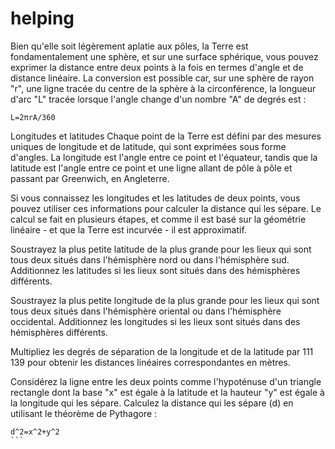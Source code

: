 # helping
Bien qu'elle soit légèrement aplatie aux pôles, la Terre est fondamentalement une sphère, et sur une surface sphérique, vous pouvez exprimer la distance entre deux points à la fois en termes d'angle et de distance linéaire. La conversion est possible car, sur une sphère de rayon "r", une ligne tracée du centre de la sphère à la circonférence, la longueur d'arc "L" tracée lorsque l'angle change d'un nombre "A" de degrés est :

```
L=2πrA/360
```

Longitudes et latitudes
Chaque point de la Terre est défini par des mesures uniques de longitude et de latitude, qui sont exprimées sous forme d'angles. La longitude est l'angle entre ce point et l'équateur, tandis que la latitude est l'angle entre ce point et une ligne allant de pôle à pôle et passant par Greenwich, en Angleterre.

Si vous connaissez les longitudes et les latitudes de deux points, vous pouvez utiliser ces informations pour calculer la distance qui les sépare. Le calcul se fait en plusieurs étapes, et comme il est basé sur la géométrie linéaire - et que la Terre est incurvée - il est approximatif.

Soustrayez la plus petite latitude de la plus grande pour les lieux qui sont tous deux situés dans l'hémisphère nord ou dans l'hémisphère sud. Additionnez les latitudes si les lieux sont situés dans des hémisphères différents.

Soustrayez la plus petite longitude de la plus grande pour les lieux qui sont tous deux situés dans l'hémisphère oriental ou dans l'hémisphère occidental. Additionnez les longitudes si les lieux sont situés dans des hémisphères différents.

Multipliez les degrés de séparation de la longitude et de la latitude par 111 139 pour obtenir les distances linéaires correspondantes en mètres.

Considérez la ligne entre les deux points comme l'hypoténuse d'un triangle rectangle dont la base "x" est égale à la latitude et la hauteur "y" est égale à la longitude qui les sépare. Calculez la distance qui les sépare (d) en utilisant le théorème de Pythagore :

````
d^2=x^2+y^2
```
